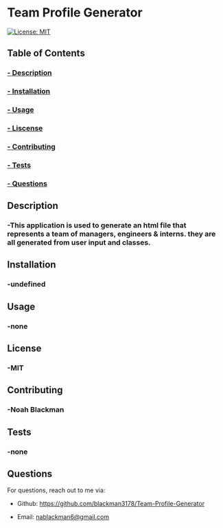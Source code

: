 # Team Profile Generator
[![License: MIT](https://img.shields.io/badge/License-MIT-yellow.svg)](https://opensource.org/licenses/MIT)

## Table of Contents 

### [- Description](##description)

### [- Installation](##installation)

### [- Usage](##usage)

### [- Liscense](##liscense)

### [- Contributing](##contributing)

### [- Tests](##tests)

### [- Questions](##questions)


## Description

### -This application is used to generate an html file that represents a team of managers, engineers & interns. they are all generated from user input and classes.


## Installation

### -undefined


## Usage 

### -none


## License 

### -MIT


## Contributing

### -Noah Blackman


## Tests

### -none


## Questions

For questions, reach out to me via:

* Github: https://github.com/blackman3178/Team-Profile-Generator

* Email: nablackman6@gmail.com

